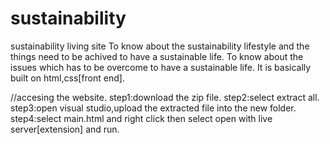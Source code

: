 # sustainability
sustainability living site 
To know about the sustainability lifestyle and the things need to be achived to have a sustainable life.
To know about the issues which has to be overcome to have a sustainable life.
It is basically built on html,css[front end].

//accesing the website.
step1:download the zip file.
step2:select extract all.
step3:open visual studio,upload the extracted file into the new folder.
step4:select main.html and right click then select open with live server[extension] and run.
